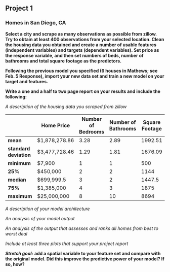 ## Project 1

### Homes in San Diego, CA

**Select a city and scrape as many observations as possible from zillow. Try to obtain at least 400 observations from your selected location. Clean the housing data you obtained and create a number of usable features (independent variables) and targets (dependent variables). Set price as the response variable, and then set numbers of beds, number of bathrooms and total square footage as the predictors.**

**Following the previous model you specified (6 houses in Mathews; see Feb. 5 Response), import your new data set and train a new model on your target and features.**

**Write a one and a half to two page report on your results and include the following:**

*A description of the housing data you scraped from zillow*

|      |  Home Price     | Number of Bedrooms     | Number of Bathrooms |  Square Footage | 
| ----------- | ----------- | ----------- | ----------- | ----------- |
| **mean**      | $1,878,278.86      | 3.28       | 2.89        | 1992.51      |
| **standard deviation**     | $3,477,728.46    | 1.29     | 1.81     | 1676.09       |
| **minimum**      | $7,900       | 1       | 1       | 500       |
| **25%**      | $450,000      | 2      |  2       | 1144      |
| **median**      | $699,999.5      | 3       | 2       | 1447.5       |
| **75%**      | $1,385,000       | 4      | 3       | 1875      |
| **maximum**     | $25,000,000       | 8       | 10       | 8694       |

*A description of your model architecture*

*An analysis of your model output*

*An analysis of the output that assesses and ranks all homes from best to worst deal*

*Include at least three plots that support your project report*

***Stretch goal:*** **add a spatial variable to your feature set and compare with the original model. Did this improve the predictive power of your model? If so, how?**
